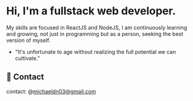 # Hi, I'm a fullstack web developer. 

My skills are focused in ReactJS and NodeJS, I am continuously learning and growing, 
not just in programming but as a person, seeking the best version of myself.

- "It's unfortunate to age without realizing the full potential we can cultivate."

## 📧 Contact
contact: @michaeldn03@gmail.com
